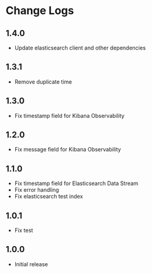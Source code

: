 # Change Logs

## 1.4.0

- Update elasticsearch client and other dependencies

## 1.3.1

- Remove duplicate time

## 1.3.0

- Fix timestamp field for Kibana Observability

## 1.2.0

- Fix message field for Kibana Observability

## 1.1.0

- Fix timestamp field for Elasticsearch Data Stream
- Fix error handling
- Fix elasticsearch test index

## 1.0.1

- Fix test

## 1.0.0

- Initial release
